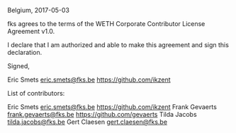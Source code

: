 Belgium, 2017-05-03

fks agrees to the terms of the WETH Corporate Contributor License
Agreement v1.0.

I declare that I am authorized and able to make this agreement and sign this
declaration.

Signed,

Eric Smets eric.smets@fks.be https://github.com/ikzent

List of contributors:

Eric Smets eric.smets@fks.be https://github.com/ikzent
Frank Gevaerts frank.gevaerts@fks.be https://github.com/gevaerts
Tilda Jacobs tilda.jacobs@fks.be
Gert Claesen gert.claesen@fks.be

